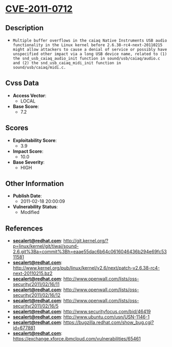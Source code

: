 
# [CVE-2011-0712](https://cve.mitre.org/cgi-bin/cvename.cgi?name=CVE-2011-0712)

## Description

- `Multiple buffer overflows in the caiaq Native Instruments USB audio functionality in the Linux kernel before 2.6.38-rc4-next-20110215 might allow attackers to cause a denial of service or possibly have unspecified other impact via a long USB device name, related to (1) the snd_usb_caiaq_audio_init function in sound/usb/caiaq/audio.c and (2) the snd_usb_caiaq_midi_init function in sound/usb/caiaq/midi.c.`

## Cvss Data

- **Access Vector**:
  - LOCAL
- **Base Score**:
  - 7.2

## Scores

- **Exploitability Score**:
  - 3.9
- **Impact Score**:
  - 10.0
- **Base Severity**:
  - HIGH

## Other Information

- **Publish Date**:
  - 2011-02-18 20:00:09
- **Vulnerability Status**:
  - Modified

## References

- **secalert@redhat.com**: http://git.kernel.org/?p=linux/kernel/git/tiwai/sound-2.6.git%3Ba=commit%3Bh=eaae55dac6b64c0616046436b294e69fc5311581
- **secalert@redhat.com**: http://www.kernel.org/pub/linux/kernel/v2.6/next/patch-v2.6.38-rc4-next-20110215.bz2
- **secalert@redhat.com**: http://www.openwall.com/lists/oss-security/2011/02/16/11
- **secalert@redhat.com**: http://www.openwall.com/lists/oss-security/2011/02/16/12
- **secalert@redhat.com**: http://www.openwall.com/lists/oss-security/2011/02/16/5
- **secalert@redhat.com**: http://www.securityfocus.com/bid/46419
- **secalert@redhat.com**: http://www.ubuntu.com/usn/USN-1146-1
- **secalert@redhat.com**: https://bugzilla.redhat.com/show_bug.cgi?id=677881
- **secalert@redhat.com**: https://exchange.xforce.ibmcloud.com/vulnerabilities/65461
